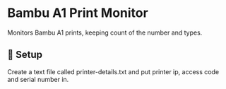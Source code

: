 # Bambu A1 Print Monitor

Monitors Bambu A1 prints, keeping count of the number and types.


## 🔧 Setup

Create a text file called printer-details.txt and put printer ip, access code and serial number in.
